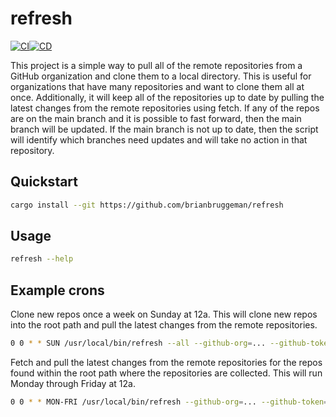 # refresh
[![CI](https://github.com/brianbruggeman/refresh/actions/workflows/ci.yml/badge.svg)](https://github.com/brianbruggeman/refresh/actions/workflows/ci.yml)[![CD](https://github.com/brianbruggeman/refresh/actions/workflows/cd.yml/badge.svg?branch=main)](https://github.com/brianbruggeman/refresh/actions/workflows/cd.yml)

This project is a simple way to pull all of the remote repositories from a GitHub organization and clone them to a local directory. This is useful for organizations that have many repositories and want to clone them all at once.  Additionally, it will keep all of the repositories up to date by pulling the latest changes from the remote repositories using fetch.  If any of the repos are on the main branch and it is possible to fast forward, then the main branch will be updated.  If the main branch is not up to date, then the script will identify which branches need updates and will take no action in that repository.

## Quickstart

```bash
cargo install --git https://github.com/brianbruggeman/refresh
```

## Usage

```bash
refresh --help
```

## Example crons

Clone new repos once a week on Sunday at 12a.  This will clone new repos into the root path and
pull the latest changes from the remote repositories.
```bash
0 0 * * SUN /usr/local/bin/refresh --all --github-org=... --github-token=... --path=...
```

Fetch and pull the latest changes from the remote repositories for the repos found within
the root path where the repositories are collected.  This will run Monday through Friday at 12a.
```bash
0 0 * * MON-FRI /usr/local/bin/refresh --github-org=... --github-token=... --path=...
```